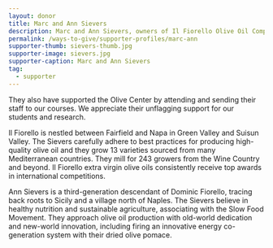 ```yaml
---
layout: donor
title: Marc and Ann Sievers
description: Marc and Ann Sievers, owners of Il Fiorello Olive Oil Company, have generously transported and milled the Olive Center’s olives for several years without charge.
permalink: /ways-to-give/supporter-profiles/marc-ann
supporter-thumb: sievers-thumb.jpg
supporter-image: sievers.jpg
supporter-caption: Marc and Ann Sievers
tag:
  - supporter
---
```

They also have supported the Olive Center by attending and sending their staff to our courses. We appreciate their unflagging support for our students and research.

Il Fiorello is nestled between Fairfield and Napa in Green Valley and Suisun Valley. The Sievers carefully adhere to best practices for producing high-quality olive oil and they grow 13 varieties sourced from many Mediterranean countries. They mill for 243 growers from the Wine Country and beyond. Il Fiorello extra virgin olive oils consistently receive top awards in international competitions.

Ann Sievers is a third-generation descendant of Dominic Fiorello, tracing back roots to Sicily and a village north of Naples. The Sievers believe in healthy nutrition and sustainable agriculture, associating with the Slow Food Movement. They approach olive oil production with old-world dedication and new-world innovation, including firing an innovative energy co-generation system with their dried olive pomace.
